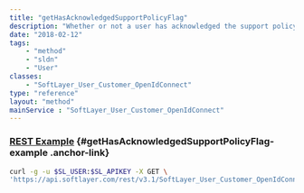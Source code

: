 ```yaml
---
title: "getHasAcknowledgedSupportPolicyFlag"
description: "Whether or not a user has acknowledged the support policy."
date: "2018-02-12"
tags:
    - "method"
    - "sldn"
    - "User"
classes:
    - "SoftLayer_User_Customer_OpenIdConnect"
type: "reference"
layout: "method"
mainService : "SoftLayer_User_Customer_OpenIdConnect"
---
```


### [REST Example](#getHasAcknowledgedSupportPolicyFlag-example) <a href="/article/rest/"><i class="fas fa-question"></i></a> {#getHasAcknowledgedSupportPolicyFlag-example .anchor-link} 
```bash
curl -g -u $SL_USER:$SL_APIKEY -X GET \
'https://api.softlayer.com/rest/v3.1/SoftLayer_User_Customer_OpenIdConnect/{SoftLayer_User_Customer_OpenIdConnectID}/getHasAcknowledgedSupportPolicyFlag'
```
